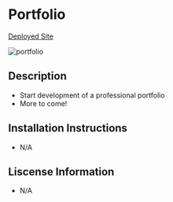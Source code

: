 # Portfolio

[Deployed Site](https://aanderson120.github.io/HtmlPortfolio/)

![portfolio](https://user-images.githubusercontent.com/69161422/97766836-4c4f5580-1ae6-11eb-81ec-3b4ef4beb69b.png)

## Description
* Start development of a professional portfolio
* More to come!

## Installation Instructions
* N/A

## Liscense Information
* N/A
